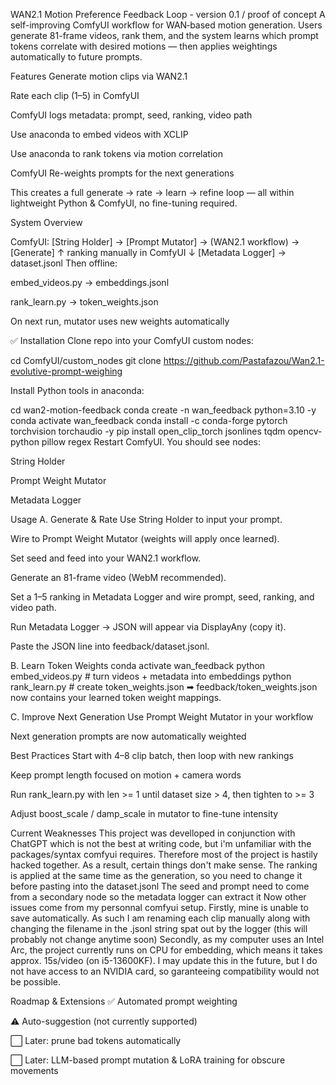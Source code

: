 WAN2.1 Motion Preference Feedback Loop - version 0.1 / proof of concept
A self-improving ComfyUI workflow for WAN‑based motion generation.
Users generate 81-frame videos, rank them, and the system learns which prompt tokens correlate with desired motions — then applies weightings automatically to future prompts.

Features
Generate motion clips via WAN2.1

Rate each clip (1–5) in ComfyUI

ComfyUI logs metadata: prompt, seed, ranking, video path

Use anaconda to embed videos with XCLIP

Use anaconda to rank tokens via motion correlation

ComfyUI Re-weights prompts for the next generations

This creates a full generate → rate → learn → refine loop — all within lightweight Python & ComfyUI, no fine-tuning required.

System Overview

ComfyUI:
[String Holder] → [Prompt Mutator] → (WAN2.1 workflow) → [Generate]
                                      ↑ ranking manually in ComfyUI
                                      ↓
                              [Metadata Logger] → dataset.jsonl
Then offline:

embed_videos.py → embeddings.jsonl

rank_learn.py → token_weights.json

On next run, mutator uses new weights automatically

✅ Installation
Clone repo into your ComfyUI custom nodes:

cd ComfyUI/custom_nodes
git clone https://github.com/Pastafazou/Wan2.1-evolutive-prompt-weighing

Install Python tools in anaconda:

cd wan2-motion-feedback
conda create -n wan_feedback python=3.10 -y
conda activate wan_feedback
conda install -c conda-forge pytorch torchvision torchaudio -y
pip install open_clip_torch jsonlines tqdm opencv-python pillow regex
Restart ComfyUI. You should see nodes:

String Holder

Prompt Weight Mutator

Metadata Logger

Usage
A. Generate & Rate
Use String Holder to input your prompt.

Wire to Prompt Weight Mutator (weights will apply once learned).

Set seed and feed into your WAN2.1 workflow.

Generate an 81-frame video (WebM recommended).

Set a 1–5 ranking in Metadata Logger and wire prompt, seed, ranking, and video path.

Run Metadata Logger → JSON will appear via DisplayAny (copy it).

Paste the JSON line into feedback/dataset.jsonl.

B. Learn Token Weights
conda activate wan_feedback
python embed_videos.py        # turn videos + metadata into embeddings
python rank_learn.py          # create token_weights.json
➡ feedback/token_weights.json now contains your learned token weight mappings.

C. Improve Next Generation
Use Prompt Weight Mutator in your workflow

Next generation prompts are now automatically weighted

Best Practices
Start with 4–8 clip batch, then loop with new rankings

Keep prompt length focused on motion + camera words

Run rank_learn.py with len >= 1 until dataset size > 4, then tighten to >= 3

Adjust boost_scale / damp_scale in mutator to fine-tune intensity

Current Weaknesses
This project was develloped in conjunction with ChatGPT which is not the best at writing code, but i'm unfamiliar with the packages/syntax comfyui requires. Therefore most of the project is hastily hacked together.
As a result, certain things don't make sense. The ranking is applied at the same time as the generation, so you need to change it before pasting into the dataset.jsonl 
The seed and prompt need to come from a secondary node so the metadata logger can extract it
Now other issues come from my personnal comfyui setup.
Firstly, mine is unable to save automatically. As such I am renaming each clip manually along with changing the filename in the .jsonl string spat out by the logger (this will probably not change anytime soon)
Secondly, as my computer uses an Intel Arc, the project currently runs on CPU for embedding, which means it takes approx. 15s/video (on i5-13600KF). 
I may update this in the future, but I do not have access to an NVIDIA card, so garanteeing compatibility would not be possible.

Roadmap & Extensions
✅ Automated prompt weighting

⚠️ Auto-suggestion (not currently supported)

⬜ Later: prune bad tokens automatically

⬜ Later: LLM-based prompt mutation & LoRA training for obscure movements



